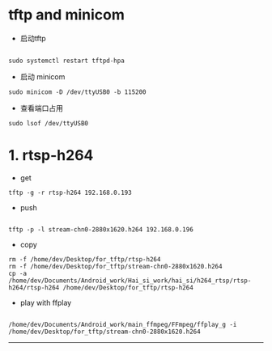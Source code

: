 

# tftp and minicom

* 启动tftp
```shell

sudo systemctl restart tftpd-hpa

```

* 启动 minicom
```shell
sudo minicom -D /dev/ttyUSB0 -b 115200
```

* 查看端口占用
```shell
sudo lsof /dev/ttyUSB0
```



# 1. rtsp-h264
* get
```shell
tftp -g -r rtsp-h264 192.168.0.193
```


* push
```shell

tftp -p -l stream-chn0-2880x1620.h264 192.168.0.196

```

* copy
```shell
rm -f /home/dev/Desktop/for_tftp/rtsp-h264
rm -f /home/dev/Desktop/for_tftp/stream-chn0-2880x1620.h264
cp -a /home/dev/Documents/Android_work/Hai_si_work/hai_si/h264_rtsp/rtsp-h264/rtsp-h264 /home/dev/Desktop/for_tftp/rtsp-h264
```



* play with ffplay
```shell

/home/dev/Documents/Android_work/main_ffmpeg/FFmpeg/ffplay_g -i /home/dev/Desktop/for_tftp/stream-chn0-2880x1620.h264
```




----------------------------------------------

```c





```









